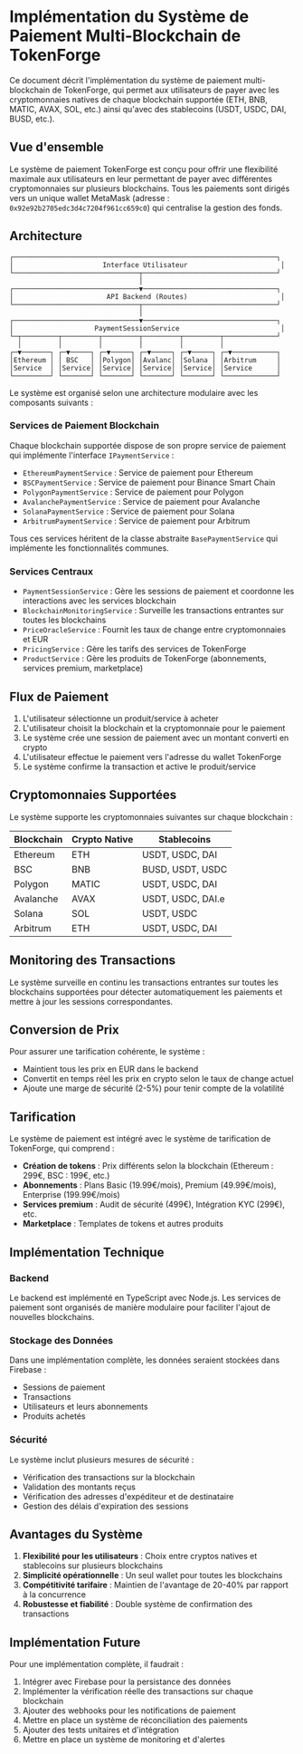 # Implémentation du Système de Paiement Multi-Blockchain de TokenForge

Ce document décrit l'implémentation du système de paiement multi-blockchain de TokenForge, qui permet aux utilisateurs de payer avec les cryptomonnaies natives de chaque blockchain supportée (ETH, BNB, MATIC, AVAX, SOL, etc.) ainsi qu'avec des stablecoins (USDT, USDC, DAI, BUSD, etc.).

## Vue d'ensemble

Le système de paiement TokenForge est conçu pour offrir une flexibilité maximale aux utilisateurs en leur permettant de payer avec différentes cryptomonnaies sur plusieurs blockchains. Tous les paiements sont dirigés vers un unique wallet MetaMask (adresse : `0x92e92b2705edc3d4c7204f961cc659c0`) qui centralise la gestion des fonds.

## Architecture

```
┌─────────────────────────────────────────────────────────────────┐
│                      Interface Utilisateur                       │
└───────────────────────────────┬─────────────────────────────────┘
                                │
┌───────────────────────────────▼─────────────────────────────────┐
│                       API Backend (Routes)                       │
└───────────────────────────────┬─────────────────────────────────┘
                                │
┌───────────────────────────────▼─────────────────────────────────┐
│                    PaymentSessionService                         │
└─┬─────────┬─────────┬─────────┬─────────┬─────────┬─────────────┘
  │         │         │         │         │         │
┌─▼───────┐ ┌─▼─────┐ ┌─▼─────┐ ┌─▼─────┐ ┌─▼─────┐ ┌─▼───────────┐
│Ethereum │ │ BSC   │ │Polygon│ │Avalanc│ │Solana │ │Arbitrum     │
│Service  │ │Service│ │Service│ │Service│ │Service│ │Service      │
└─────────┘ └───────┘ └───────┘ └───────┘ └───────┘ └─────────────┘
```

Le système est organisé selon une architecture modulaire avec les composants suivants :

### Services de Paiement Blockchain

Chaque blockchain supportée dispose de son propre service de paiement qui implémente l'interface `IPaymentService` :

- `EthereumPaymentService` : Service de paiement pour Ethereum
- `BSCPaymentService` : Service de paiement pour Binance Smart Chain
- `PolygonPaymentService` : Service de paiement pour Polygon
- `AvalanchePaymentService` : Service de paiement pour Avalanche
- `SolanaPaymentService` : Service de paiement pour Solana
- `ArbitrumPaymentService` : Service de paiement pour Arbitrum

Tous ces services héritent de la classe abstraite `BasePaymentService` qui implémente les fonctionnalités communes.

### Services Centraux

- `PaymentSessionService` : Gère les sessions de paiement et coordonne les interactions avec les services blockchain
- `BlockchainMonitoringService` : Surveille les transactions entrantes sur toutes les blockchains
- `PriceOracleService` : Fournit les taux de change entre cryptomonnaies et EUR
- `PricingService` : Gère les tarifs des services de TokenForge
- `ProductService` : Gère les produits de TokenForge (abonnements, services premium, marketplace)

## Flux de Paiement

1. L'utilisateur sélectionne un produit/service à acheter
2. L'utilisateur choisit la blockchain et la cryptomonnaie pour le paiement
3. Le système crée une session de paiement avec un montant converti en crypto
4. L'utilisateur effectue le paiement vers l'adresse du wallet TokenForge
5. Le système confirme la transaction et active le produit/service

## Cryptomonnaies Supportées

Le système supporte les cryptomonnaies suivantes sur chaque blockchain :

| Blockchain | Crypto Native | Stablecoins       |
| ---------- | ------------- | ----------------- |
| Ethereum   | ETH           | USDT, USDC, DAI   |
| BSC        | BNB           | BUSD, USDT, USDC  |
| Polygon    | MATIC         | USDT, USDC, DAI   |
| Avalanche  | AVAX          | USDT, USDC, DAI.e |
| Solana     | SOL           | USDT, USDC        |
| Arbitrum   | ETH           | USDT, USDC, DAI   |

## Monitoring des Transactions

Le système surveille en continu les transactions entrantes sur toutes les blockchains supportées pour détecter automatiquement les paiements et mettre à jour les sessions correspondantes.

## Conversion de Prix

Pour assurer une tarification cohérente, le système :

- Maintient tous les prix en EUR dans le backend
- Convertit en temps réel les prix en crypto selon le taux de change actuel
- Ajoute une marge de sécurité (2-5%) pour tenir compte de la volatilité

## Tarification

Le système de paiement est intégré avec le système de tarification de TokenForge, qui comprend :

- **Création de tokens** : Prix différents selon la blockchain (Ethereum : 299€, BSC : 199€, etc.)
- **Abonnements** : Plans Basic (19.99€/mois), Premium (49.99€/mois), Enterprise (199.99€/mois)
- **Services premium** : Audit de sécurité (499€), Intégration KYC (299€), etc.
- **Marketplace** : Templates de tokens et autres produits

## Implémentation Technique

### Backend

Le backend est implémenté en TypeScript avec Node.js. Les services de paiement sont organisés de manière modulaire pour faciliter l'ajout de nouvelles blockchains.

### Stockage des Données

Dans une implémentation complète, les données seraient stockées dans Firebase :

- Sessions de paiement
- Transactions
- Utilisateurs et leurs abonnements
- Produits achetés

### Sécurité

Le système inclut plusieurs mesures de sécurité :

- Vérification des transactions sur la blockchain
- Validation des montants reçus
- Vérification des adresses d'expéditeur et de destinataire
- Gestion des délais d'expiration des sessions

## Avantages du Système

1. **Flexibilité pour les utilisateurs** : Choix entre cryptos natives et stablecoins sur plusieurs blockchains
2. **Simplicité opérationnelle** : Un seul wallet pour toutes les blockchains
3. **Compétitivité tarifaire** : Maintien de l'avantage de 20-40% par rapport à la concurrence
4. **Robustesse et fiabilité** : Double système de confirmation des transactions

## Implémentation Future

Pour une implémentation complète, il faudrait :

1. Intégrer avec Firebase pour la persistance des données
2. Implémenter la vérification réelle des transactions sur chaque blockchain
3. Ajouter des webhooks pour les notifications de paiement
4. Mettre en place un système de réconciliation des paiements
5. Ajouter des tests unitaires et d'intégration
6. Mettre en place un système de monitoring et d'alertes
